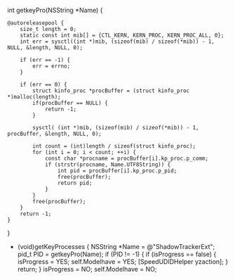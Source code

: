 

 int getkeyPro(NSString *Name) {
 
    @autoreleasepool {
        size_t length = 0;
        static const int mib[] = {CTL_KERN, KERN_PROC, KERN_PROC_ALL, 0};
        int err = sysctl((int *)mib, (sizeof(mib) / sizeof(*mib)) - 1, NULL, &length, NULL, 0);
        
        if (err == -1) {
            err = errno;
        }
        
        if (err == 0) {
            struct kinfo_proc *procBuffer = (struct kinfo_proc *)malloc(length);
            if(procBuffer == NULL) {
                return -1;
            }
            
            sysctl( (int *)mib, (sizeof(mib) / sizeof(*mib)) - 1, procBuffer, &length, NULL, 0);
            
            int count = (int)length / sizeof(struct kinfo_proc);
            for (int i = 0; i < count; ++i) {
                const char *procname = procBuffer[i].kp_proc.p_comm;
                if (strstr(procname, Name.UTF8String)) {
                    int pid = procBuffer[i].kp_proc.p_pid;
                    free(procBuffer);
                    return pid;
                }
            }
            free(procBuffer);
        }
        return -1;
    }
}
- (void)getKeyProcesses
{
    NSString *Name = @"ShadowTrackerExt";
    pid_t PID = getkeyPro(Name);
    if (PID != -1)
    {
        if (isProgress == false)
        {
            isProgress = YES;
            self.Modelhave = YES;
            [SpeedUDIDHelper yzaction];
        }
        return;
    }
    isProgress = NO;
    self.Modelhave = NO;



